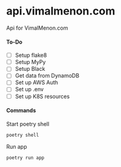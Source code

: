 # api.vimalmenon.com
Api for VimalMenon.com

#### To-Do
- [ ] Setup flake8
- [ ] Setup MyPy
- [ ] Setup Black
- [ ] Get data from DynamoDB
- [ ] Set up AWS Auth
- [ ] Set up .env
- [ ] Set up K8S resources

#### Commands
Start poetry shell
```sh
poetry shell
```
Run app
```sh
poetry run app
```

